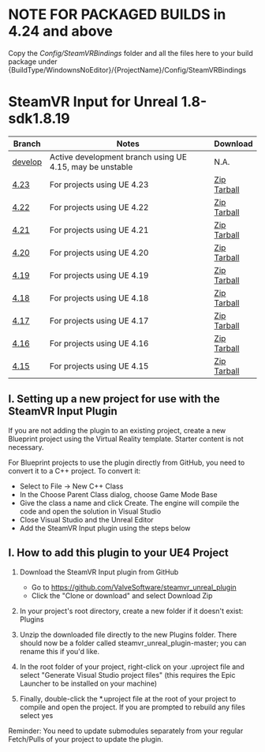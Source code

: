 # NOTE FOR PACKAGED BUILDS in 4.24 and above
Copy the *Config/SteamVRBindings* folder and all the files here to your build package under {BuildType/WindownsNoEditor}/{ProjectName}/Config/SteamVRBindings

# SteamVR Input for Unreal 1.8-sdk1.8.19

| Branch | Notes | Download |
| ------------- | ------------- | ------------- |
| [develop](https://github.com/ValveSoftware/steamvr_unreal_plugin) | Active development branch using UE 4.15, may be unstable | N.A. |
| [4.23](https://github.com/ValveSoftware/steamvr_unreal_plugin/tree/4.23) | For projects using UE 4.23 | [Zip](https://github.com/ValveSoftware/steamvr_unreal_plugin/archive/v1.8_4.23.zip) <br> [Tarball](https://github.com/ValveSoftware/steamvr_unreal_plugin/archive/v1.8_4.23.tar.gz) |
| [4.22](https://github.com/ValveSoftware/steamvr_unreal_plugin/tree/4.22) | For projects using UE 4.22 | [Zip](https://github.com/ValveSoftware/steamvr_unreal_plugin/archive/v1.8_4.22.zip) <br> [Tarball](https://github.com/ValveSoftware/steamvr_unreal_plugin/archive/v1.8_4.22.tar.gz) |
| [4.21](https://github.com/ValveSoftware/steamvr_unreal_plugin/tree/4.21) | For projects using UE 4.21 | [Zip](https://github.com/ValveSoftware/steamvr_unreal_plugin/archive/v1.8_4.21.zip) <br> [Tarball](https://github.com/ValveSoftware/steamvr_unreal_plugin/archive/v1.8_4.21.tar.gz) |
| [4.20](https://github.com/ValveSoftware/steamvr_unreal_plugin/tree/4.20) | For projects using UE 4.20 | [Zip](https://github.com/ValveSoftware/steamvr_unreal_plugin/archive/v1.8_4.20.zip) <br> [Tarball](https://github.com/ValveSoftware/steamvr_unreal_plugin/archive/v1.8_4.20.tar.gz) |
| [4.19](https://github.com/ValveSoftware/steamvr_unreal_plugin/tree/4.19) | For projects using UE 4.19 | [Zip](https://github.com/ValveSoftware/steamvr_unreal_plugin/archive/v1.8_4.19.zip) <br> [Tarball](https://github.com/ValveSoftware/steamvr_unreal_plugin/archive/v1.8_4.19.tar.gz) |
| [4.18](https://github.com/ValveSoftware/steamvr_unreal_plugin/tree/4.18) | For projects using UE 4.18 | [Zip](https://github.com/ValveSoftware/steamvr_unreal_plugin/archive/v1.8_4.18.zip) <br> [Tarball](https://github.com/ValveSoftware/steamvr_unreal_plugin/archive/v1.8_4.18.tar.gz) |
| [4.17](https://github.com/ValveSoftware/steamvr_unreal_plugin/tree/4.17) | For projects using UE 4.17 | [Zip](https://github.com/ValveSoftware/steamvr_unreal_plugin/archive/v1.8_4.17.zip) <br> [Tarball](https://github.com/ValveSoftware/steamvr_unreal_plugin/archive/v1.8_4.17.tar.gz) |
| [4.16](https://github.com/ValveSoftware/steamvr_unreal_plugin/tree/4.16) | For projects using UE 4.16 | [Zip](https://github.com/ValveSoftware/steamvr_unreal_plugin/archive/v1.8_4.16.zip) <br> [Tarball](https://github.com/ValveSoftware/steamvr_unreal_plugin/archive/v1.8_4.16.tar.gz) |
| [4.15](https://github.com/ValveSoftware/steamvr_unreal_plugin/tree/4.15) | For projects using UE 4.15 | [Zip](https://github.com/ValveSoftware/steamvr_unreal_plugin/archive/v1.8_4.15.zip) <br> [Tarball](https://github.com/ValveSoftware/steamvr_unreal_plugin/archive/v1.8_4.15.tar.gz) |


## I. Setting up a new project for use with the SteamVR Input Plugin
If you are not adding the plugin to an existing project, create a new Blueprint project using the Virtual Reality template.  Starter content is not necessary.  

For Blueprint projects to use the plugin directly from GitHub, you need to convert it to a C++ project.  To convert it:
* Select to File -> New C++ Class
* In the Choose Parent Class dialog, choose Game Mode Base
* Give the class a name and click Create.  The engine will compile the code and open the solution in Visual Studio
* Close Visual Studio and the Unreal Editor
* Add the SteamVR Input plugin using the steps below


## I. How to add this plugin to your UE4 Project
1. Download the SteamVR Input plugin from GitHub
	* Go to https://github.com/ValveSoftware/steamvr_unreal_plugin
	* Click the "Clone or download" and select Download Zip
	
2. In your project's root directory, create a new folder if it doesn't exist:
Plugins

3. Unzip the downloaded file directly to the new Plugins folder.  There should now be a folder called steamvr_unreal_plugin-master; you can rename this if you'd like.  

5. In the root folder of your project, right-click on your .uproject file and select "Generate Visual Studio project files" (this requires the Epic Launcher to be installed on your machine)

6. Finally, double-click the *.uproject file at the root of your project to compile and open the project.  If you are prompted to rebuild any files select yes

Reminder: You need to update submodules separately from your regular Fetch/Pulls of your project to update the plugin.
